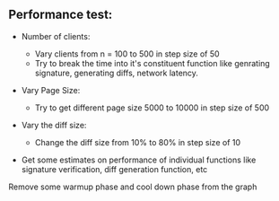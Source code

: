 ## Performance test:

- Number of clients:
	- Vary clients from n = 100 to 500 in step size of 50
	- Try to break the time into it's constituent function like genrating signature, generating diffs, network latency. 
- Vary Page Size:
   - Try to get different page size 5000 to 10000 in step size of 500
- Vary the diff size:
	- Change the diff size from 10% to 80% in step size of 10



- Get some estimates on performance of individual functions like signature verification, diff generation function, etc

Remove some warmup phase and cool down phase from the graph